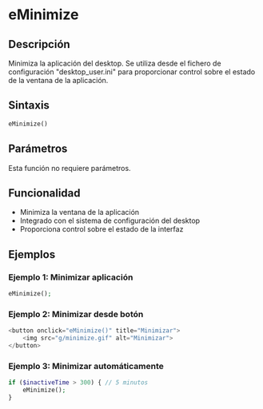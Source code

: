 # eMinimize

## Descripción

Minimiza la aplicación del desktop. Se utiliza desde el fichero de configuración "desktop_user.ini" para proporcionar control sobre el estado de la ventana de la aplicación.

## Sintaxis

```php
eMinimize()
```

## Parámetros

Esta función no requiere parámetros.

## Funcionalidad

- Minimiza la ventana de la aplicación
- Integrado con el sistema de configuración del desktop
- Proporciona control sobre el estado de la interfaz

## Ejemplos

### Ejemplo 1: Minimizar aplicación
```php
eMinimize();
```

### Ejemplo 2: Minimizar desde botón
```php
<button onclick="eMinimize()" title="Minimizar">
    <img src="g/minimize.gif" alt="Minimizar">
</button>
```

### Ejemplo 3: Minimizar automáticamente
```php
if ($inactiveTime > 300) { // 5 minutos
    eMinimize();
}
```